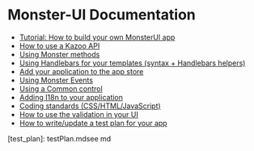 # Monster-UI Documentation
* [Tutorial: How to build your own MonsterUI app][tutorial]
* [How to use a Kazoo API][api]
* [Using Monster methods][monster]
* [Using Handlebars for your templates (syntax + Handlebars helpers)][handlebars]
* [Add your application to the app store][appstore]
* [Using Monster Events][events]
* [Using a Common control][common_controls]
* [Adding I18n to your application][i18n]
* [Coding standards (CSS/HTML/JavaScript)][coding_standards]
* [How to use the validation in your UI][validation]
* [How to write/update a test plan for your app][validation]

[tutorial]: tutorial.md
[api]: api.md
[monster]: monster.md
[handlebars]: handlebars.md
[appstore]: appstore.md
[events]: events.md
[common_controls]: commonControls.md
[i18n]: internationalization.md
[coding_standards]: codingStandards.md
[validation]: validation.md
[test_plan]: testPlan.mdsee md
